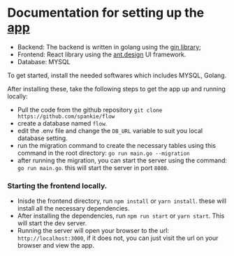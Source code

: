 # Documentation for setting up the [app](https://github.com/spankie/flow)

- Backend: The backend is written in golang using the [gin library](https://github.com/gin-gonic/gin);
- Frontend: React library using the [ant.design](https://ant.design) UI framework.
- Database: MYSQL

To get started, install the needed softwares which includes MYSQL, Golang.

After installing these, take the following steps to get the app up and running locally:

  - Pull the code from the github repository `git clone https://github.com/spankie/flow`
  - create a database named `flow`.
  - edit the .env file and change the `DB_URL` variable to suit you local database setting.
  - run the migration command to create the necessary tables using this command in the root directory: `go run main.go --migration`
  - after running the migration, you can start the server using the command: `go run main.go`. this will start the server in port `8080`.

### Starting the frontend locally.
  - Inisde the frontend directory, run `npm install` or `yarn install`. these will install all the necessary dependencies.
  - After installing the dependencies, run `npm run start` or `yarn start`. This will start the dev server.
  - Running the server will open your browser to the url: `http://localhost:3000`, if it does not, you can just visit the url on your browser and view the app.



